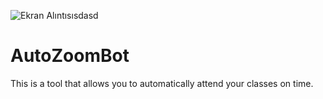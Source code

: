 ![Ekran Alıntısısdasd](https://user-images.githubusercontent.com/76772798/114277291-3fd70d80-9a33-11eb-9af7-052a4b68b0db.PNG)

# AutoZoomBot
This is a tool that allows you to automatically attend your classes on time.
